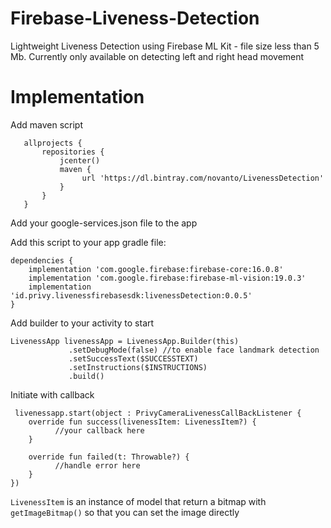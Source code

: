 
# Firebase-Liveness-Detection  
Lightweight Liveness Detection using Firebase ML Kit - file size less than 5 Mb. Currently only available on detecting left and right head movement
  
  
# Implementation  
  
Add maven script
    
       allprojects {
           repositories {
               jcenter()
               maven {
                    url 'https://dl.bintray.com/novanto/LivenessDetection'
               }
           }
       }
  
Add your google-services.json file to the app  
  
Add this script to your app gradle file:  
    
    dependencies {
        implementation 'com.google.firebase:firebase-core:16.0.8'
        implementation 'com.google.firebase:firebase-ml-vision:19.0.3'
        implementation 'id.privy.livenessfirebasesdk:livenessDetection:0.0.5'
    }    
      
Add builder to your activity to start  

    LivenessApp livenessApp = LivenessApp.Builder(this)  
    			 .setDebugMode(false) //to enable face landmark detection 
    			 .setSuccessText($SUCCESSTEXT) 
    			 .setInstructions($INSTRUCTIONS) 
    			 .build()

Initiate with callback

     livenessapp.start(object : PrivyCameraLivenessCallBackListener {  
        override fun success(livenessItem: LivenessItem?) {  
		      //your callback here
        }  
      
        override fun failed(t: Throwable?) {  
		      //handle error here
        }  
    })

`LivenessItem` is an instance of model that return a bitmap with `getImageBitmap()` so that you can set the image directly

